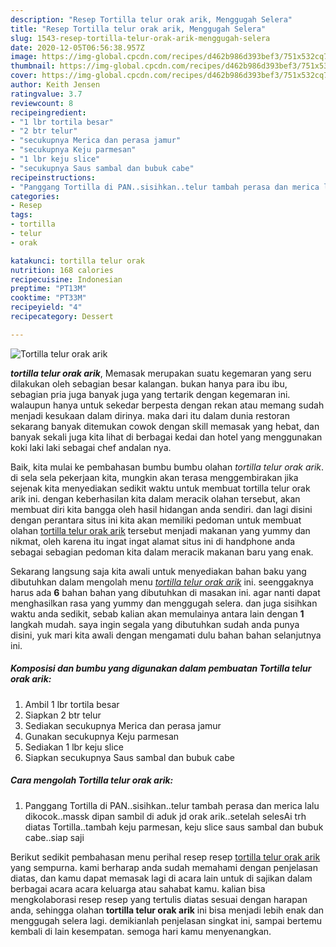```yaml
---
description: "Resep Tortilla telur orak arik, Menggugah Selera"
title: "Resep Tortilla telur orak arik, Menggugah Selera"
slug: 1543-resep-tortilla-telur-orak-arik-menggugah-selera
date: 2020-12-05T06:56:38.957Z
image: https://img-global.cpcdn.com/recipes/d462b986d393bef3/751x532cq70/tortilla-telur-orak-arik-foto-resep-utama.jpg
thumbnail: https://img-global.cpcdn.com/recipes/d462b986d393bef3/751x532cq70/tortilla-telur-orak-arik-foto-resep-utama.jpg
cover: https://img-global.cpcdn.com/recipes/d462b986d393bef3/751x532cq70/tortilla-telur-orak-arik-foto-resep-utama.jpg
author: Keith Jensen
ratingvalue: 3.7
reviewcount: 8
recipeingredient:
- "1 lbr tortila besar"
- "2 btr telur"
- "secukupnya Merica dan perasa jamur"
- "secukupnya Keju parmesan"
- "1 lbr keju slice"
- "secukupnya Saus sambal dan bubuk cabe"
recipeinstructions:
- "Panggang Tortilla di PAN..sisihkan..telur tambah perasa dan merica lalu dikocok..massk dipan sambil di aduk jd orak arik..setelah selesAi trh diatas Tortilla..tambah keju parmesan, keju slice saus sambal dan bubuk cabe..siap saji"
categories:
- Resep
tags:
- tortilla
- telur
- orak

katakunci: tortilla telur orak 
nutrition: 168 calories
recipecuisine: Indonesian
preptime: "PT13M"
cooktime: "PT33M"
recipeyield: "4"
recipecategory: Dessert

---
```



![Tortilla telur orak arik](https://img-global.cpcdn.com/recipes/d462b986d393bef3/751x532cq70/tortilla-telur-orak-arik-foto-resep-utama.jpg)

<b><i>tortilla telur orak arik</i></b>, Memasak merupakan suatu kegemaran yang seru dilakukan oleh sebagian besar kalangan. bukan hanya para ibu ibu, sebagian pria juga banyak juga yang tertarik dengan kegemaran ini. walaupun hanya untuk sekedar berpesta dengan rekan atau memang sudah menjadi kesukaan dalam dirinya. maka dari itu dalam dunia restoran sekarang banyak ditemukan cowok dengan skill memasak yang hebat, dan banyak sekali juga kita lihat di berbagai kedai dan hotel yang menggunakan koki laki laki sebagai chef andalan nya.

Baik, kita mulai ke pembahasan bumbu bumbu olahan <i>tortilla telur orak arik</i>. di sela sela pekerjaan kita, mungkin akan terasa menggembirakan jika sejenak kita menyediakan sedikit waktu untuk membuat tortilla telur orak arik ini. dengan keberhasilan kita dalam meracik olahan tersebut, akan membuat diri kita bangga oleh hasil hidangan anda sendiri. dan lagi disini dengan perantara situs ini kita akan memiliki pedoman untuk membuat olahan <u>tortilla telur orak arik</u> tersebut menjadi makanan yang yummy dan nikmat, oleh karena itu ingat ingat alamat situs ini di handphone anda sebagai sebagian pedoman kita dalam meracik makanan baru yang enak.




Sekarang langsung saja kita awali untuk menyediakan bahan baku yang dibutuhkan dalam mengolah menu <u><i>tortilla telur orak arik</i></u> ini. seenggaknya harus ada <b>6</b> bahan bahan yang dibutuhkan di masakan ini. agar nanti dapat menghasilkan rasa yang yummy dan menggugah selera. dan juga sisihkan waktu anda sedikit, sebab kalian akan memulainya antara lain dengan <b>1</b> langkah mudah. saya ingin segala yang dibutuhkan sudah anda punya disini, yuk mari kita awali dengan mengamati dulu bahan bahan selanjutnya ini.

<!--inarticleads1-->

##### Komposisi dan bumbu yang digunakan dalam pembuatan Tortilla telur orak arik:

1. Ambil 1 lbr tortila besar
1. Siapkan 2 btr telur
1. Sediakan secukupnya Merica dan perasa jamur
1. Gunakan secukupnya Keju parmesan
1. Sediakan 1 lbr keju slice
1. Siapkan secukupnya Saus sambal dan bubuk cabe




<!--inarticleads2-->

##### Cara mengolah Tortilla telur orak arik:

1. Panggang Tortilla di PAN..sisihkan..telur tambah perasa dan merica lalu dikocok..massk dipan sambil di aduk jd orak arik..setelah selesAi trh diatas Tortilla..tambah keju parmesan, keju slice saus sambal dan bubuk cabe..siap saji




Berikut sedikit pembahasan menu perihal resep resep <u>tortilla telur orak arik</u> yang sempurna. kami berharap anda sudah memahami dengan penjelasan diatas, dan kamu dapat memasak lagi di acara lain untuk di sajikan dalam berbagai acara acara keluarga atau sahabat kamu. kalian bisa mengkolaborasi resep resep yang tertulis diatas sesuai dengan harapan anda, sehingga olahan <b>tortilla telur orak arik</b> ini bisa menjadi lebih enak dan menggugah selera lagi. demikianlah penjelasan singkat ini, sampai bertemu kembali di lain kesempatan. semoga hari kamu menyenangkan.
